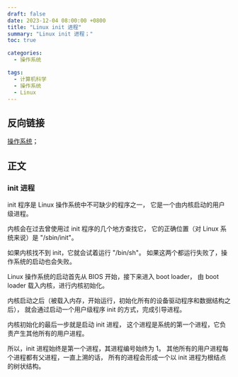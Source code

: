 ```yaml
---
draft: false
date: 2023-12-04 08:00:00 +0800
title: "Linux init 进程"
summary: "Linux init 进程；"
toc: true

categories:
  - 操作系统

tags:
  - 计算机科学
  - 操作系统
  - Linux
---
```


## 反向链接

[操作系统](/post/computer-science/operating-system/操作系统)；

## 正文

### init 进程

init 程序是 Linux 操作系统中不可缺少的程序之一，
它是一个由内核启动的用户级进程。

内核会在过去曾使用过 init 程序的几个地方查找它，
它的正确位置（对 Linux 系统来说）是 "/sbin/init"。

如果内核找不到 init，它就会试着运行 "/bin/sh"。
如果这两个都运行失败了，操作系统的启动也会失败。

Linux 操作系统的启动首先从 BIOS 开始，接下来进入 boot loader，
由 boot loader 载入内核，进行内核初始化。

内核启动之后（被载入内存，开始运行，初始化所有的设备驱动程序和数据结构之后），
就会通过启动一个用户级程序 init 的方式，完成引导进程。

内核初始化的最后一步就是启动 init 进程，
这个进程是系统的第一个进程，它负责产生其他所有的用户进程。

所以，init 进程始终是第一个进程，其进程编号始终为 1。
其他所有的用户进程每个进程都有父进程，一直上溯的话，
所有的进程会形成一个以 init 进程为根结点的树状结构。
